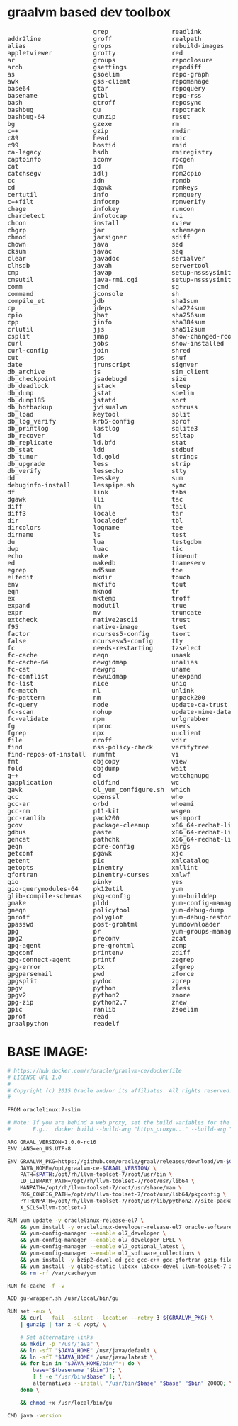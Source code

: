 # graalvm based dev toolbox

<pre>
                       grep                 readlink
addr2line              groff                realpath
alias                  grops                rebuild-images
appletviewer           grotty               red
ar                     groups               repoclosure
arch                   gsettings            repodiff
as                     gsoelim              repo-graph
awk                    gss-client           repomanage
base64                 gtar                 repoquery
basename               gtbl                 repo-rss
bash                   gtroff               reposync
bashbug                gu                   repotrack
bashbug-64             gunzip               reset
bg                     gzexe                rm
c++                    gzip                 rmdir
c89                    head                 rmic
c99                    hostid               rmid
ca-legacy              hsdb                 rmiregistry
captoinfo              iconv                rpcgen
cat                    id                   rpm
catchsegv              idlj                 rpm2cpio
cc                     idn                  rpmdb
cd                     igawk                rpmkeys
certutil               info                 rpmquery
c++filt                infocmp              rpmverify
chage                  infokey              runcon
chardetect             infotocap            rvi
chcon                  install              rview
chgrp                  jar                  schemagen
chmod                  jarsigner            sdiff
chown                  java                 sed
cksum                  javac                seq
clear                  javadoc              serialver
clhsdb                 javah                servertool
cmp                    javap                setup-nsssysinit
cmsutil                java-rmi.cgi         setup-nsssysinit.sh
comm                   jcmd                 sg
command                jconsole             sh
compile_et             jdb                  sha1sum
cp                     jdeps                sha224sum
cpio                   jhat                 sha256sum
cpp                    jinfo                sha384sum
crlutil                jjs                  sha512sum
csplit                 jmap                 show-changed-rco
curl                   jobs                 show-installed
curl-config            join                 shred
cut                    jps                  shuf
date                   jrunscript           signver
db_archive             js                   sim_client
db_checkpoint          jsadebugd            size
db_deadlock            jstack               sleep
db_dump                jstat                soelim
db_dump185             jstatd               sort
db_hotbackup           jvisualvm            sotruss
db_load                keytool              split
db_log_verify          krb5-config          sprof
db_printlog            lastlog              sqlite3
db_recover             ld                   ssltap
db_replicate           ld.bfd               stat
db_stat                ldd                  stdbuf
db_tuner               ld.gold              strings
db_upgrade             less                 strip
db_verify              lessecho             stty
dd                     lesskey              sum
debuginfo-install      lesspipe.sh          sync
df                     link                 tabs
dgawk                  lli                  tac
diff                   ln                   tail
diff3                  locale               tar
dir                    localedef            tbl
dircolors              logname              tee
dirname                ls                   test
du                     lua                  testgdbm
dwp                    luac                 tic
echo                   make                 timeout
ed                     makedb               tnameserv
egrep                  md5sum               toe
elfedit                mkdir                touch
env                    mkfifo               tput
eqn                    mknod                tr
ex                     mktemp               troff
expand                 modutil              true
expr                   mv                   truncate
extcheck               native2ascii         trust
f95                    native-image         tset
factor                 ncurses5-config      tsort
false                  ncursesw5-config     tty
fc                     needs-restarting     tzselect
fc-cache               neqn                 umask
fc-cache-64            newgidmap            unalias
fc-cat                 newgrp               uname
fc-conflist            newuidmap            unexpand
fc-list                nice                 uniq
fc-match               nl                   unlink
fc-pattern             nm                   unpack200
fc-query               node                 update-ca-trust
fc-scan                nohup                update-mime-database
fc-validate            npm                  urlgrabber
fg                     nproc                users
fgrep                  npx                  uuclient
file                   nroff                vdir
find                   nss-policy-check     verifytree
find-repos-of-install  numfmt               vi
fmt                    objcopy              view
fold                   objdump              wait
g++                    od                   watchgnupg
gapplication           oldfind              wc
gawk                   ol_yum_configure.sh  which
gcc                    openssl              who
gcc-ar                 orbd                 whoami
gcc-nm                 p11-kit              wsgen
gcc-ranlib             pack200              wsimport
gcov                   package-cleanup      x86_64-redhat-linux-c++
gdbus                  paste                x86_64-redhat-linux-g++
gencat                 pathchk              x86_64-redhat-linux-gcc
geqn                   pcre-config          xargs
getconf                pgawk                xjc
getent                 pic                  xmlcatalog
getopts                pinentry             xmllint
gfortran               pinentry-curses      xmlwf
gio                    pinky                yes
gio-querymodules-64    pk12util             yum
glib-compile-schemas   pkg-config           yum-builddep
gmake                  pldd                 yum-config-manager
gneqn                  policytool           yum-debug-dump
gnroff                 polyglot             yum-debug-restore
gpasswd                post-grohtml         yumdownloader
gpg                    pr                   yum-groups-manager
gpg2                   preconv              zcat
gpg-agent              pre-grohtml          zcmp
gpgconf                printenv             zdiff
gpg-connect-agent      printf               zegrep
gpg-error              ptx                  zfgrep
gpgparsemail           pwd                  zforce
gpgsplit               pydoc                zgrep
gpgv                   python               zless
gpgv2                  python2              zmore
gpg-zip                python2.7            znew
gpic                   ranlib               zsoelim
gprof                  read
graalpython            readelf
</pre>


# BASE IMAGE: 

```bash
# https://hub.docker.com/r/oracle/graalvm-ce/dockerfile
# LICENSE UPL 1.0
#
# Copyright (c) 2015 Oracle and/or its affiliates. All rights reserved.
#

FROM oraclelinux:7-slim

# Note: If you are behind a web proxy, set the build variables for the build:
#       E.g.:  docker build --build-arg "https_proxy=..." --build-arg "http_proxy=..." --build-arg "no_proxy=..." ...

ARG GRAAL_VERSION=1.0.0-rc16
ENV LANG=en_US.UTF-8

ENV GRAALVM_PKG=https://github.com/oracle/graal/releases/download/vm-$GRAAL_VERSION/graalvm-ce-$GRAAL_VERSION-linux-amd64.tar.gz \
    JAVA_HOME=/opt/graalvm-ce-$GRAAL_VERSION/ \
    PATH=$PATH:/opt/rh/llvm-toolset-7/root/usr/bin \
    LD_LIBRARY_PATH=/opt/rh/llvm-toolset-7/root/usr/lib64 \
    MANPATH=/opt/rh/llvm-toolset-7/root/usr/share/man \
    PKG_CONFIG_PATH=/opt/rh/llvm-toolset-7/root/usr/lib64/pkgconfig \
    PYTHONPATH=/opt/rh/llvm-toolset-7/root/usr/lib/python2.7/site-packages \
    X_SCLS=llvm-toolset-7

RUN yum update -y oraclelinux-release-el7 \
    && yum install -y oraclelinux-developer-release-el7 oracle-softwarecollection-release-el7 \
    && yum-config-manager --enable ol7_developer \
    && yum-config-manager --enable ol7_developer_EPEL \
    && yum-config-manager --enable ol7_optional_latest \
    && yum-config-manager --enable ol7_software_collections \
    && yum install -y bzip2-devel ed gcc gcc-c++ gcc-gfortran gzip file fontconfig less libcurl-devel make openssl openssl-devel readline-devel tar vi which xz-devel zlib-devel \
    && yum install -y glibc-static libcxx libcxx-devel llvm-toolset-7 zlib-static \
    && rm -rf /var/cache/yum

RUN fc-cache -f -v

ADD gu-wrapper.sh /usr/local/bin/gu

RUN set -eux \
    && curl --fail --silent --location --retry 3 ${GRAALVM_PKG} \
    | gunzip | tar x -C /opt/ \

    # Set alternative links
    && mkdir -p "/usr/java" \
    && ln -sfT "$JAVA_HOME" /usr/java/default \
    && ln -sfT "$JAVA_HOME" /usr/java/latest \
    && for bin in "$JAVA_HOME/bin/"*; do \
        base="$(basename "$bin")"; \
        [ ! -e "/usr/bin/$base" ]; \
        alternatives --install "/usr/bin/$base" "$base" "$bin" 20000; \
    done \

    && chmod +x /usr/local/bin/gu

CMD java -version
```
